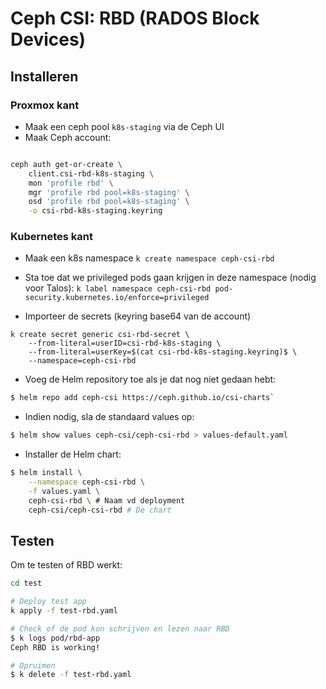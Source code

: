 

# Ceph CSI: RBD (RADOS Block Devices)


## Installeren

### Proxmox kant
- Maak een ceph pool `k8s-staging` via de Ceph UI
- Maak Ceph account:
```bash

ceph auth get-or-create \
    client.csi-rbd-k8s-staging \
    mon 'profile rbd' \
    mgr 'profile rbd pool=k8s-staging' \
    osd 'profile rbd pool=k8s-staging' \
    -o csi-rbd-k8s-staging.keyring
```

### Kubernetes kant

- Maak een k8s namespace `k create namespace ceph-csi-rbd`

- Sta toe dat we privileged pods gaan krijgen in deze namespace (nodig voor Talos): `k label namespace ceph-csi-rbd pod-security.kubernetes.io/enforce=privileged`

- Importeer de secrets (keyring base64 van de account)
```
k create secret generic csi-rbd-secret \
    --from-literal=userID=csi-rbd-k8s-staging \
    --from-literal=userKey=$(cat csi-rbd-k8s-staging.keyring)$ \
    --namespace=ceph-csi-rbd
```

- Voeg de Helm repository toe als je dat nog niet gedaan hebt:
```bash
$ helm repo add ceph-csi https://ceph.github.io/csi-charts`
```

- Indien nodig, sla de standaard values op:
```bash
$ helm show values ceph-csi/ceph-csi-rbd > values-default.yaml
```

- Installer de Helm chart:
```bash
$ helm install \
    --namespace ceph-csi-rbd \
    -f values.yaml \
    ceph-csi-rbd \ # Naam vd deployment
    ceph-csi/ceph-csi-rbd # De chart
```

## Testen

Om te testen of RBD werkt:

```bash
cd test

# Deploy test app
k apply -f test-rbd.yaml

# Check of de pod kon schrijven en lezen naar RBD
$ k logs pod/rbd-app
Ceph RBD is working!

# Opruimen
$ k delete -f test-rbd.yaml
```
